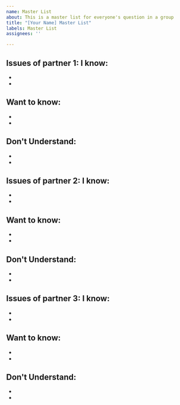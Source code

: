 ```yaml
---
name: Master List
about: This is a master list for everyone's question in a group
title: "[Your Name] Master List"
labels: Master List
assignees: ''

---
```


Issues of partner 1: 
I know:
-
-
-
Want to know:
-
-
-
Don't Understand: 
-
-
-
Issues of partner 2: 
I know:
-
-
-
Want to know:
-
-
-
Don't Understand: 
-
-
-
Issues of partner 3: 
I know:
-
-
-
Want to know:
-
-
-
Don't Understand: 
-
-
-
